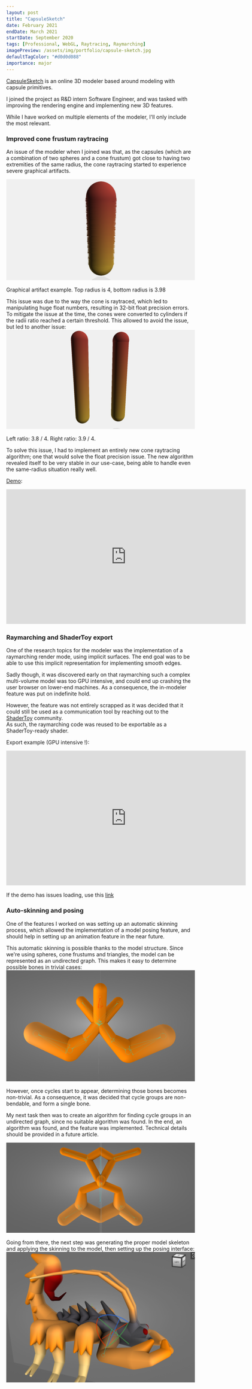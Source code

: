 ```yaml
---
layout: post
title: "CapsuleSketch"
date: February 2021
endDate: March 2021
startDate: September 2020
tags: [Professional, WebGL, Raytracing, Raymarching]
imagePreview: /assets/img/portfolio/capsule-sketch.jpg
defaultTagColor: "#d0d0d088"
importance: major
---
```


[CapsuleSketch](https://capsulesketch.org/) is an online 3D modeler based around modeling with 
capsule primitives.

I joined the project as R&D intern Software Engineer, and was tasked with improving the rendering engine 
and implementing new 3D features.

While I have worked on multiple elements of the modeler, I'll only include the most relevant.


### Improved cone frustum raytracing

An issue of the modeler when I joined was that, as the capsules (which are a combination of two 
spheres and a cone frustum) got close to having two extremities of the same radius, the cone 
raytracing started to experience severe graphical artifacts.

![Graphical artifacts](/assets/img/portfolio/capsule-sketch/cone-artifact.png)
<p class="font-italic text-center">
  Graphical artifact example. Top radius is 4, bottom radius is 3.98
</p>

This issue was due to the way the cone is raytraced, which led to manipulating huge float numbers, 
resulting in 32-bit float precision errors. <br>
To mitigate the issue at the time, the cones were converted to cylinders if the radii ratio reached a
certain threshold. This allowed to avoid the issue, but led to another issue:
![Cylinder issue](/assets/img/portfolio/capsule-sketch/cylinder-issue.png)
<p class="font-italic text-center ">
  Left ratio: 3.8 / 4. Right ratio: 3.9 / 4.
</p>

To solve this issue, I had to implement an entirely new cone raytracing algorithm; one that would 
solve the float precision issue. The new algorithm revealed itself to be very stable in our use-case,
being able to handle even the same-radius situation really well.

[Demo](https://www.shadertoy.com/view/WddcDf):
<iframe width="640" height="360" frameborder="0" src="https://www.shadertoy.com/embed/WddcDf?gui=true&t=10&paused=true&muted=false" allowfullscreen></iframe>
<br>

### Raymarching and ShaderToy export

One of the research topics for the modeler was the implementation of a raymarching render mode, using 
implicit surfaces. The end goal was to be able to use this implicit representation for implementing 
smooth edges.

Sadly though, it was discovered early on that raymarching such a complex multi-volume model was too 
GPU intensive, and could end up crashing the user browser on lower-end machines. As a consequence, 
the in-modeler feature was put on indefinite hold.

However, the feature was not entirely scrapped as it was decided that it could still be used as a 
communication tool by reaching out to the [ShaderToy](https://www.shadertoy.com) community. <br>
As such, the raymarching code was reused to be exportable as a ShaderToy-ready shader.

Export example (GPU intensive !):
<iframe width="640" height="360" frameborder="0" src="https://www.shadertoy.com/embed/3d3fRf?gui=true&t=10&paused=true&muted=false" allowfullscreen></iframe>

If the demo has issues loading, use this [link](https://www.shadertoy.com/view/3d3fRf)


### Auto-skinning and posing

One of the features I worked on was setting up an automatic skinning process, which allowed the
implementation of a model posing feature, and should help in setting up an animation feature in the
near future.

This automatic skinning is possible thanks to the model structure. Since we're using spheres, cone 
frustums and triangles, the model can be represented as an undirected graph. This makes it easy to determine 
possible bones in trivial cases:
![Trivial skinning](/assets/img/portfolio/capsule-sketch/trivial-skinning.png)

However, once cycles start to appear, determining those bones becomes non-trivial. As a consequence, 
it was decided that cycle groups are non-bendable, and form a single bone. 

My next task then was to create an algorithm for finding cycle groups in an undirected graph, since
no suitable algorithm was found. In the end, an algorithm was found, and the feature was implemented.
Technical details should be provided in a future article.

![Cycle groups skinning](/assets/img/portfolio/capsule-sketch/cycle-groups-skinning.png)

Going from there, the next step was generating the proper model skeleton and applying the skinning to 
the model, then setting up the posing interface:
![Posing](/assets/img/portfolio/capsule-sketch/posing.png)

